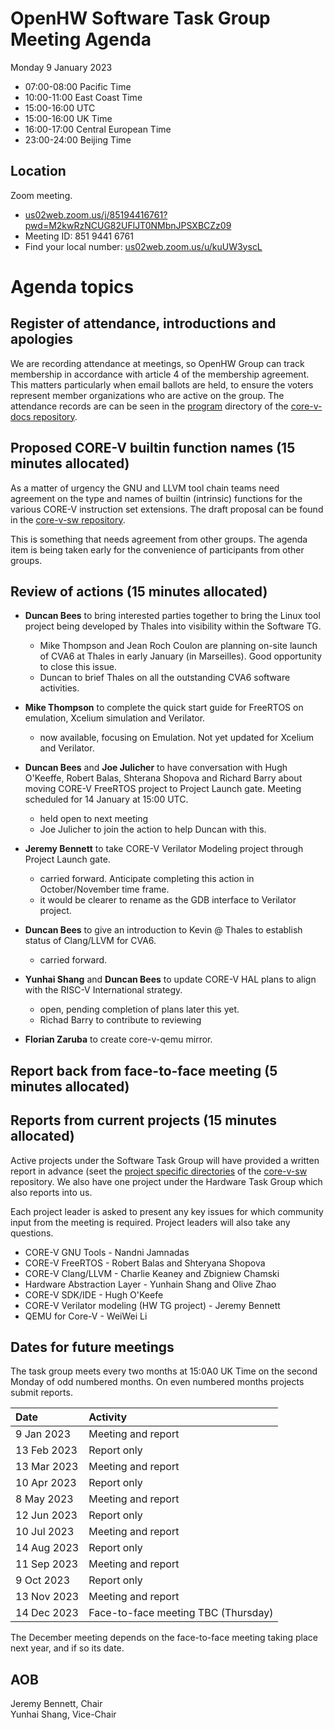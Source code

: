 # OpenHW Software Task Group Meeting Agenda

Monday 9 January 2023

- 07:00-08:00 Pacific Time
- 10:00-11:00 East Coast Time
- 15:00-16:00 UTC
- 15:00-16:00 UK Time
- 16:00-17:00 Central European Time
- 23:00-24:00 Beijing Time

## Location

Zoom meeting.

- [us02web.zoom.us/j/85194416761?pwd=M2kwRzNCUG82UFlJT0NMbnJPSXBCZz09](https://us02web.zoom.us/j/85194416761?pwd=M2kwRzNCUG82UFlJT0NMbnJPSXBCZz09)
- Meeting ID: 851 9441 6761
- Find your local number: [us02web.zoom.us/u/kuUW3yscL](https://us02web.zoom.us/u/kuUW3yscL)

# Agenda topics

## Register of attendance, introductions and apologies

We are recording attendance at meetings, so OpenHW Group can track membership in accordance with article 4 of the membership agreement. This matters particularly when email ballots are held, to ensure the voters represent member organizations who are active on the group. The attendance records are can be seen in the [program](https://github.com/openhwgroup/core-v-docs/tree/master/program) directory of the [core-v-docs repository](https://github.com/openhwgroup/core-v-docs).

## Proposed CORE-V builtin function names (15 minutes allocated)

As a matter of urgency the GNU and LLVM tool chain teams need agreement on the type and names of builtin (intrinsic) functions for the various CORE-V instruction set extensions.  The draft proposal can be found in the [core-v-sw repository](https://github.com/openhwgroup/core-v-sw/blob/master/specifications/corev-builtin-spec.md).

This is something that needs agreement from other groups. The agenda item is being taken early for the convenience of participants from other groups.

## Review of actions (15 minutes allocated)

- **Duncan Bees** to bring interested parties together to bring the Linux tool project being developed by Thales into visibility within the Software TG.

  - Mike Thompson and Jean Roch Coulon are planning on-site launch of CVA6 at Thales in early January (in Marseilles). Good opportunity to close this issue.
  - Duncan to brief Thales on all the outstanding CVA6 software activities.

- **Mike Thompson** to complete the quick start guide for FreeRTOS on emulation, Xcelium simulation and Verilator.

  - now available, focusing on Emulation. Not yet updated for Xcelium and Verilator.

- **Duncan Bees** and **Joe Julicher** to have conversation with Hugh O'Keeffe, Robert Balas, Shterana Shopova and Richard Barry about moving CORE-V FreeRTOS project to Project Launch gate.  Meeting scheduled for 14 January at 15:00 UTC.

  - held open to next meeting
  - Joe Julicher to join the action to help Duncan with this.

- **Jeremy Bennett** to take CORE-V Verilator Modeling project through Project Launch gate.

  - carried forward. Anticipate completing this action in October/November time frame.
  - it would be clearer to rename as the GDB interface to Verilator project.

- **Duncan Bees** to give an introduction to Kevin @ Thales to establish status of Clang/LLVM for CVA6.

  - carried forward.

- **Yunhai Shang** and **Duncan Bees** to update CORE-V HAL plans to align with the RISC-V International strategy.

  - open, pending completion of plans later this yet.
  - Richad Barry to contribute to reviewing

- **Florian Zaruba** to create core-v-qemu mirror.

## Report back from face-to-face meeting (5 minutes allocated)

## Reports from current projects (15 minutes allocated)

Active projects under the Software Task Group will have provided a written report in advance (seet the [project specific directories](https://github.com/openhwgroup/core-v-sw/blob/master/projects) of the [core-v-sw](https://github.com/openhwgroup/core-v-sw) repository. We also have one project under the Hardware Task Group which also reports into us.

Each project leader is asked to present any key issues for which community input from the meeting is required.  Project leaders will also take any questions.

- CORE-V GNU Tools - Nandni Jamnadas
- CORE-V FreeRTOS - Robert Balas and Shteryana Shopova
- CORE-V Clang/LLVM - Charlie Keaney and Zbigniew Chamski
- Hardware Abstraction Layer - Yunhain Shang and Olive Zhao
- CORE-V SDK/IDE - Hugh O'Keefe
- CORE-V Verilator modeling (HW TG project) - Jeremy Bennett
- QEMU for Core-V - WeiWei Li

## Dates for future meetings

The task group meets every two months at 15:0A0 UK Time on the second Monday of odd numbered months.  On even numbered months projects submit reports.

| Date        | Activity                            |
| :---------- | :---------------------------------- |
| 9 Jan 2023  | Meeting and report                  |
| 13 Feb 2023 | Report only                         |
| 13 Mar 2023 | Meeting and report                  |
| 10 Apr 2023 | Report only                         |
| 8 May 2023  | Meeting and report                  |
| 12 Jun 2023 | Report only                         |
| 10 Jul 2023 | Meeting and report                  |
| 14 Aug 2023 | Report only                         |
| 11 Sep 2023 | Meeting and report                  |
| 9 Oct 2023  | Report only                         |
| 13 Nov 2023 | Meeting and report                  |
| 14 Dec 2023 | Face-to-face meeting TBC (Thursday) |

The December meeting depends on the face-to-face meeting taking place next year, and if so its date.

## AOB



Jeremy Bennett, Chair\
Yunhai Shang, Vice-Chair
